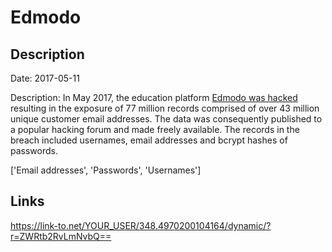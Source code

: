 # Edmodo

## Description

Date: 2017-05-11

Description:
In May 2017, the education platform <a href="https://motherboard.vice.com/en_us/article/hacker-steals-millions-of-user-account-details-from-education-platform-edmodo" target="_blank" rel="noopener">Edmodo was hacked</a> resulting in the exposure of 77 million records comprised of over 43 million unique customer email addresses. The data was consequently published to a popular hacking forum and made freely available. The records in the breach included usernames, email addresses and bcrypt hashes of passwords.


['Email addresses', 'Passwords', 'Usernames']

## Links

https://link-to.net/YOUR_USER/348.4970200104164/dynamic/?r=ZWRtb2RvLmNvbQ==